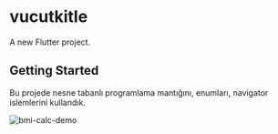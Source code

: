 # vucutkitle

A new Flutter project.

## Getting Started

Bu projede nesne tabanlı programlama mantığını, enumları, navigator islemlerini kullandık.

![bmi-calc-demo](https://user-images.githubusercontent.com/99680265/185188919-a3e6692c-b56f-4af7-b069-8450800db332.gif)
